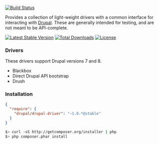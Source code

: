 [![Build Status](https://travis-ci.org/jhedstrom/DrupalDriver.svg?branch=master)](https://travis-ci.org/jhedstrom/DrupalDriver)

Provides a collection of light-weight drivers with a common interface for interacting with [Drupal](http://drupal.org). These are generally intended for testing, and are not meant to be API-complete.

[![Latest Stable Version](https://poser.pugx.org/drupal/drupal-driver/v/stable.svg)](https://packagist.org/packages/drupal/drupal-driver) [![Total Downloads](https://poser.pugx.org/drupal/drupal-driver/downloads.svg)](https://packagist.org/packages/drupal/drupal-driver) [![License](https://poser.pugx.org/drupal/drupal-driver/license.svg)](https://packagist.org/packages/drupal/drupal-driver)

### Drivers

These drivers support Drupal versions 7 and 8.

* Blackbox
* Direct Drupal API bootstrap
* Drush

### Installation

``` json
{
  "require": {
    "drupal/drupal-driver": "~1.0.*@stable"
  }
}
```

``` bash
$> curl -sS http://getcomposer.org/installer | php
$> php composer.phar install
```
